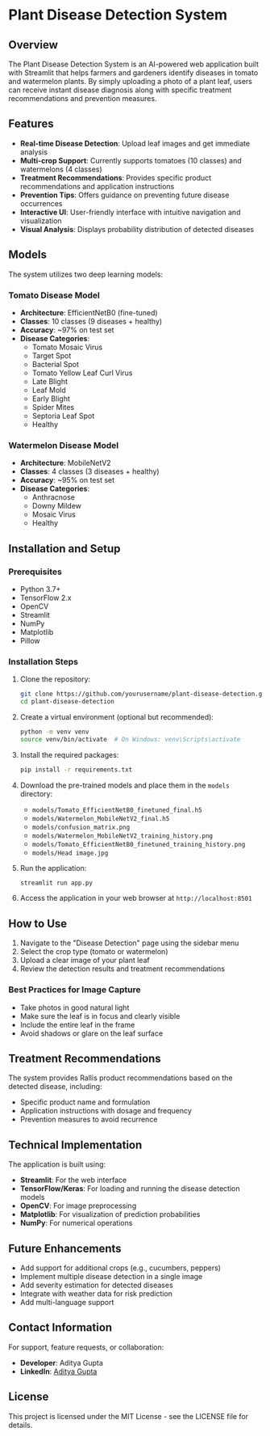# Plant Disease Detection System
## Overview

The Plant Disease Detection System is an AI-powered web application built with Streamlit that helps farmers and gardeners identify diseases in tomato and watermelon plants. By simply uploading a photo of a plant leaf, users can receive instant disease diagnosis along with specific treatment recommendations and prevention measures.

## Features

- **Real-time Disease Detection**: Upload leaf images and get immediate analysis
- **Multi-crop Support**: Currently supports tomatoes (10 classes) and watermelons (4 classes)
- **Treatment Recommendations**: Provides specific product recommendations and application instructions
- **Prevention Tips**: Offers guidance on preventing future disease occurrences
- **Interactive UI**: User-friendly interface with intuitive navigation and visualization
- **Visual Analysis**: Displays probability distribution of detected diseases

## Models

The system utilizes two deep learning models:

### Tomato Disease Model
- **Architecture**: EfficientNetB0 (fine-tuned)
- **Classes**: 10 classes (9 diseases + healthy)
- **Accuracy**: ~97% on test set
- **Disease Categories**:
  - Tomato Mosaic Virus
  - Target Spot
  - Bacterial Spot
  - Tomato Yellow Leaf Curl Virus
  - Late Blight
  - Leaf Mold
  - Early Blight
  - Spider Mites
  - Septoria Leaf Spot
  - Healthy

### Watermelon Disease Model
- **Architecture**: MobileNetV2
- **Classes**: 4 classes (3 diseases + healthy)
- **Accuracy**: ~95% on test set
- **Disease Categories**:
  - Anthracnose
  - Downy Mildew
  - Mosaic Virus
  - Healthy

## Installation and Setup

### Prerequisites
- Python 3.7+
- TensorFlow 2.x
- OpenCV
- Streamlit
- NumPy
- Matplotlib
- Pillow

### Installation Steps

1. Clone the repository:
   ```bash
   git clone https://github.com/yourusername/plant-disease-detection.git
   cd plant-disease-detection
   ```

2. Create a virtual environment (optional but recommended):
   ```bash
   python -m venv venv
   source venv/bin/activate  # On Windows: venv\Scripts\activate
   ```

3. Install the required packages:
   ```bash
   pip install -r requirements.txt
   ```

4. Download the pre-trained models and place them in the `models` directory:
   - `models/Tomato_EfficientNetB0_finetuned_final.h5`
   - `models/Watermelon_MobileNetV2_final.h5`
   - `models/confusion_matrix.png`
   - `models/Watermelon_MobileNetV2_training_history.png`
   - `models/Tomato_EfficientNetB0_finetuned_training_history.png`
   - `models/Head image.jpg`

5. Run the application:
   ```bash
   streamlit run app.py
   ```

6. Access the application in your web browser at `http://localhost:8501`

## How to Use

1. Navigate to the "Disease Detection" page using the sidebar menu
2. Select the crop type (tomato or watermelon)
3. Upload a clear image of your plant leaf
4. Review the detection results and treatment recommendations

### Best Practices for Image Capture
- Take photos in good natural light
- Make sure the leaf is in focus and clearly visible
- Include the entire leaf in the frame
- Avoid shadows or glare on the leaf surface

## Treatment Recommendations

The system provides Rallis product recommendations based on the detected disease, including:
- Specific product name and formulation
- Application instructions with dosage and frequency
- Prevention measures to avoid recurrence

## Technical Implementation

The application is built using:
- **Streamlit**: For the web interface
- **TensorFlow/Keras**: For loading and running the disease detection models
- **OpenCV**: For image preprocessing
- **Matplotlib**: For visualization of prediction probabilities
- **NumPy**: For numerical operations

## Future Enhancements

- Add support for additional crops (e.g., cucumbers, peppers)
- Implement multiple disease detection in a single image
- Add severity estimation for detected diseases
- Integrate with weather data for risk prediction
- Add multi-language support

## Contact Information

For support, feature requests, or collaboration:

- **Developer**: Aditya Gupta
- **LinkedIn**: [Aditya Gupta](https://www.linkedin.com/in/aditya-gupta-062478250)

## License

This project is licensed under the MIT License - see the LICENSE file for details.
